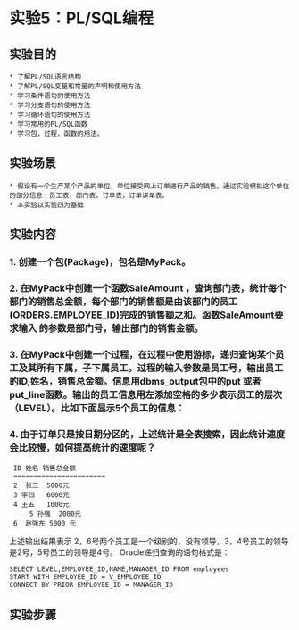 # 实验5：PL/SQL编程
## 实验目的
```text
* 了解PL/SQL语言结构
* 了解PL/SQL变量和常量的声明和使用方法
* 学习条件语句的使用方法
* 学习分支语句的使用方法
* 学习循环语句的使用方法
* 学习常用的PL/SQL函数
* 学习包，过程，函数的用法。
```
## 实验场景
```text
* 假设有一个生产某个产品的单位，单位接受网上订单进行产品的销售。通过实验模拟这个单位的部分信息：员工表，部门表，订单表，订单详单表。
* 本实验以实验四为基础
```
## 实验内容
### 1. 创建一个包(Package)，包名是MyPack。
### 2. 在MyPack中创建一个函数SaleAmount ，查询部门表，统计每个部门的销售总金额，每个部门的销售额是由该部门的员工(ORDERS.EMPLOYEE_ID)完成的销售额之和。函数SaleAmount要求输入        的参数是部门号，输出部门的销售金额。
### 3. 在MyPack中创建一个过程，在过程中使用游标，递归查询某个员工及其所有下属，子下属员工。过程的输入参数是员工号，输出员工的ID,姓名，销售总金额。信息用dbms_output包中的put        或者put_line函数。输出的员工信息用左添加空格的多少表示员工的层次（LEVEL）。比如下面显示5个员工的信息：
### 4. 由于订单只是按日期分区的，上述统计是全表搜索，因此统计速度会比较慢，如何提高统计的速度呢？
```text
 ID 姓名 销售总金额
 =======================
 2  张三  5000元
 3 李四   6000元
 4 王五   1000元
     5 孙强  2000元
 6  赵强东 5000 元
 ```
 上述输出结果表示 2，6号两个员工是一个级别的，没有领导，3，4号员工的领导是2号，5号员工的领导是4号。 
 Oracle递归查询的语句格式是：
 ```MYSQL
SELECT LEVEL,EMPLOYEE_ID,NAME,MANAGER_ID FROM employees 
START WITH EMPLOYEE_ID = V_EMPLOYEE_ID 
CONNECT BY PRIOR EMPLOYEE_ID = MANAGER_ID
```
## 实验步骤
